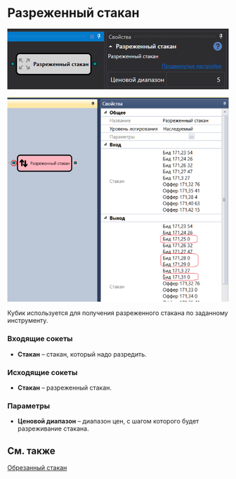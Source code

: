 # Разреженный стакан

![Designer Sparse order book 01](../../../../../../images/designer_sparse_orderbook_01.png)

![Designer Sparse order book 00](../../../../../../images/designer_sparse_orderbook_00.png)

Кубик используется для получения разреженного стакана по заданному инструменту.

### Входящие сокеты

- **Стакан** – стакан, который надо разредить.

### Исходящие сокеты

- **Стакан** – разреженный стакан.

### Параметры

- **Ценовой диапазон** – диапазон цен, с шагом которого будет разреживание стакана.

## См. также

[Обрезанный стакан](truncated_order_book.md)
